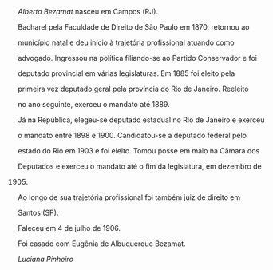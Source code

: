 

*Alberto Bezamat* nasceu em Campos (RJ).



Bacharel pela Faculdade de Direito de São Paulo em 1870, retornou ao

município natal e deu início à trajetória profissional atuando como

advogado. Ingressou na política filiando-se ao Partido Conservador e foi

deputado provincial em várias legislaturas. Em 1885 foi eleito pela

primeira vez deputado geral pela província do Rio de Janeiro. Reeleito

no ano seguinte, exerceu o mandato até 1889.



Já na República, elegeu-se deputado estadual no Rio de Janeiro e exerceu

o mandato entre 1898 e 1900. Candidatou-se a deputado federal pelo

estado do Rio em 1903 e foi eleito. Tomou posse em maio na Câmara dos

Deputados e exerceu o mandato até o fim da legislatura, em dezembro de

1905.



Ao longo de sua trajetória profissional foi também juiz de direito em

Santos (SP).



Faleceu em 4 de julho de 1906.



Foi casado com Eugênia de Albuquerque Bezamat.



*Luciana Pinheiro*



